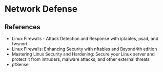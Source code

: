 # Network Defense




## References

* Linux Firewalls - Attack Detection and Response with iptables, psad, and fwsnort
* Linux Firewalls: Enhancing Security with nftables and Beyond4th edition 
* Mastering Linux Security and Hardening: Secure your Linux server and protect
  it from intruders, malware attacks, and other external threats
* pfSense
